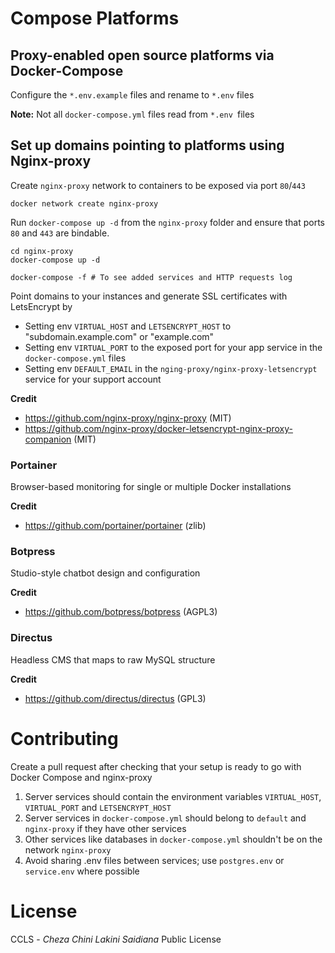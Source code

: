 # Compose Platforms

## Proxy-enabled open source platforms via Docker-Compose
Configure the `*.env.example` files and rename to `*.env` files

**Note:** Not all `docker-compose.yml` files read from `*.env `files 

## Set up domains pointing to platforms using Nginx-proxy
Create `nginx-proxy` network to containers to be exposed via port `80`/`443`
```
docker network create nginx-proxy
```

Run `docker-compose up -d` from the `nginx-proxy` folder and ensure that ports `80` and `443` are bindable.
```
cd nginx-proxy
docker-compose up -d

docker-compose -f # To see added services and HTTP requests log
```

Point domains to your instances and generate SSL certificates with LetsEncrypt by
- Setting env `VIRTUAL_HOST` and `LETSENCRYPT_HOST` to "subdomain.example.com" or "example.com"
- Setting env `VIRTUAL_PORT` to the exposed port for your app service in the `docker-compose.yml` files
- Setting env `DEFAULT_EMAIL` in the `nging-proxy/nginx-proxy-letsencrypt` service for your support account

**Credit**
- https://github.com/nginx-proxy/nginx-proxy (MIT)
- https://github.com/nginx-proxy/docker-letsencrypt-nginx-proxy-companion (MIT)

### Portainer
Browser-based monitoring for single or multiple Docker installations

**Credit**
- https://github.com/portainer/portainer (zlib)

### Botpress
Studio-style chatbot design and configuration

**Credit**
- https://github.com/botpress/botpress (AGPL3)

### Directus 
Headless CMS that maps to raw MySQL structure

**Credit**
- https://github.com/directus/directus (GPL3)

# Contributing
Create a pull request after checking that your setup is ready to go with Docker Compose and nginx-proxy
1. Server services should contain the environment variables `VIRTUAL_HOST`, `VIRTUAL_PORT` and `LETSENCRYPT_HOST`
2. Server services in `docker-compose.yml` should belong to `default` and `nginx-proxy` if they have other services
3. Other services like databases in `docker-compose.yml` shouldn't be on the network `nginx-proxy`
4. Avoid sharing .env files between services; use `postgres.env` or `service.env` where possible

# License
CCLS - *Cheza Chini Lakini Saidiana* Public License
